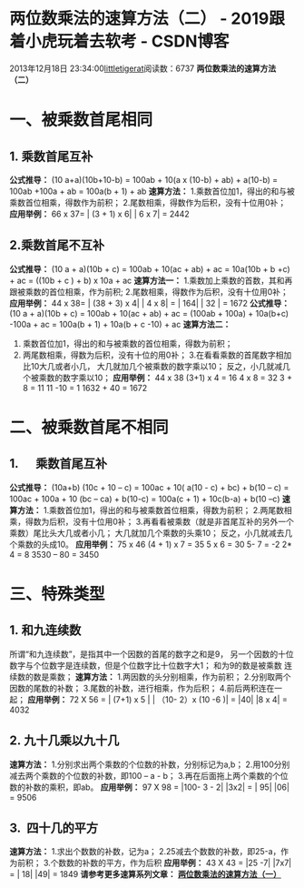 # 两位数乘法的速算方法（二） - 2019跟着小虎玩着去软考 - CSDN博客
2013年12月18日 23:34:00[littletigerat](https://me.csdn.net/littletigerat)阅读数：6737
**两位数乘法的速算方法（二）**
# 一、被乘数首尾相同
## 1. 乘数首尾互补
**公式推导：**
(10 a+a)(10b+10-b) = 100ab + 10(a x (10-b) + ab) + a(10-b)
= 100ab +100a + ab = 100a(b + 1) + ab
**速算方法：**
1.乘数首位加1，得出的和与被乘数首位相乘，得数作为前积；
2.尾数相乘，得数作为后积，没有十位用0补；
**应用举例：**
66 x 37= | (3 + 1) x 6| | 6 x 7| = 2442
## 2.乘数首尾不互补
**公式推导：**
(10 a + a)(10b + c) = 100ab + 10(ac + ab) + ac
= 10a(10b + b +c) + ac 
= ((10b + c ) + b) x 10a + ac
**速算方法一：**
1.乘数加上乘数的首数，其和再跟被乘数的首位相乘，作为前积;
2.尾数相乘，得数作为后积，没有十位用0补；
**应用举例：**
44 x 38= | (38 + 3) x 4| | 4 x 8| = | 164| | 32 | = 1672
**公式推导：**
(10 a + a)(10b + c) = 100ab + 10(ac + ab) + ac
= (100ab + 100a) + 10a(b+c) -100a + ac
= 100a(b + 1) + 10a(b + c -10) + ac
**速算方法二：**
1. 乘数首位加1，得出的和与被乘数的首位相乘，得数为前积；
2. 两尾数相乘，得数为后积，没有十位的用0补；
3.在看看乘数的首尾数字相加比10大几或者小几，
大几就加几个被乘数的数字乘以10；
反之，小几就减几个被乘数的数字乘以10；
**应用举例：**
44 x 38
(3+1) x 4 = 16
4 x 8 = 32
3 + 8 = 11 
11 -10 = 1
1632 + 40 = 1672
# 二、被乘数首尾不相同
## 1.      乘数首尾互补
**公式推导：**
(10a+b) (10c + 10 – c) = 100ac + 10( a(10 - c) + bc) + b(10 – c)
= 100ac + 100a + 10 (bc – ca) + b(10-c)
= 100a(c + 1) + 10c(b-a) + b(10 –c)
**速算方法：**
1.乘数首位加1，得出的和与被乘数首位相乘，得数为前积；
2.两尾数相乘，得数为后积，没有十位用0补；
3.再看看被乘数（就是非首尾互补的另外一个乘数）尾比头大几或者小几；
大几就加几个乘数的头乘10；
反之，小几就减去几个乘数的头成10。
**应用举例：**
75 x 46
(4 + 1) x 7 = 35
5 x 6 = 30
5- 7 = -2
2* 4 = 8
3530 – 80 = 3450
# 三、特殊类型
## 1. 和九连续数
所谓“和九连续数”，是指其中一个因数的首尾的数字之和是9，
另一个因数的十位数字与个位数字是连续数，但是个位数字比十位数字大1；
和为9的数是被乘数
连续数的数是乘数；
**速算方法：**
1.两因数的头分别相乘，作为前积；
2.分别取两个因数的尾数的补数；
3.尾数的补数，进行相乘，作为后积；
4.前后两积连在一起；
**应用举例：**
72 X 56 = | (7+1) x 5 | | （10- 2）x (10 -6 )| = |40| |8 x 4| = 4032
## 2. 九十几乘以九十几
**速算方法：**
1.分别求出两个乘数的个位数的补数，分别标记为a,b；
2.用100分别减去两个乘数的个位数的补数，即100 – a - b；
3.再在后面拖上两个乘数的个位数的补数的乘积，即ab。
**应用举例：**
97 X 98 = |100- 3 - 2| |3x2| = | 95| |06| = 9506
## 3.  四十几的平方
**速算方法：**
1.求出个数数的补数，记为a；
2.25减去个数数的补数，即25-a，作为前积；
3.个数数的补数的平方，作为后积
**应用举例：**
43 X 43 = |25 -7| |7x7| = | 18| |49| = 1849
**请参考更多速算系列文章：**
**[两位数乘法的速算方法（一）](http://blog.csdn.net/littletigerat/article/details/17401891)**
